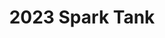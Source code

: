 ---
layout: dau
title: 2023 Spark Tank 
sections:
  hero:
    logo: 
    text: 2023 Travis AFB Spark Tank
    header: 
    color:
      light: '000'
      dark: '111'
  splitColumns:
    - header: What is Spark Tank?
      descriptor: >
        The Travis AFB Spark Tank is a chance for any airman, regardless of rank, to pitch their innovative ideas, initiatives, or programs for additional funding, visibility, and to grow a culture of innovation.
      image: 
      textOrientation: right
    - header: Overview of Previous Spark Tank Top Nominees
      descriptor: >
         Previous Spark Tank top selectees have included a submission from the Aeromedical Evacuation Squadron for a additively manufactured KC-46A hose and line clamp, a medical program using Oura fitness rings in conjunction with the Pear Sports smart phone application, Augmented Reality equipment for aircraft maintenance, and more.  
      image: /sparktank/images/spark-tank-2022-wolfe.jpg
      textOrientation: left
  splitColumnsFinal:
    header: Modernize your TTPs with sUAS
    descriptor: >
      Small UAS tactics, techniques and procedures are not keeping pace with innovation, the demand for capability, or the growing threats emerging from malignant actors. The massive proliferation of  extreme-low-cost and autonomous aviation technologies, commonly referred to as sUAS or “drones,” creates a paradigm shift in the way global mobility operations are conducted. We are working on staying ahead of the wave!
    textOrientation: center
    # image: /arvr/images/arvr.png
  faq:
    header: Frequently Asked Questions (FAQs)
    tabs:
      - question: How are the top Spark Tank nominees selected?
        answer: >
          The top Spark Tank nominees, as selected by the Spark Tank Selection Board, are those that best meet the following criteria:
          <ul>
            <li>Originality
              - The idea is new and has not been previously implemented or attempted by Travis AFB. 

                NOTE:  If the idea has been attempted by Travis AFB, the idea must be significantly improved upon from the previous attempt.
            </li>
            <li>Feasibility
              - The idea is feasible and can be implemented within the current fiscal year.
            </li>
            <li>Impact</li>
            <li>Scalability</li>
          </ul>
      - question: If I am not selected as a top nominee, is my idea, initiative, or program still eligible to receive funding?
        answer: >
          Yes!  The top Spark Tank nominees are not the only submittals that receive funding.  The Spark Tank Selection Board, composed of civilians, NCO's, SNCO's, and officers, will also select a number of additional submittals to receive funding.  The number of additional submittals to receive funding will be determined by the amount of funding available once the top picks have all been purchased.
  # cta:
  #   - header: Get started today!
  #     button1Text: Join our Ecosystem
  #     button1Url:  /forms/suas-join.html
  #     isInternal: 'yes'
  #   # - header: Get started today!
  #   #   code: <span class="hs-cta-wrapper" id="hs-cta-wrapper-ccad752c-9208-46fc-95ab-6c161ec2da44"><span class="hs-cta-node hs-cta-ccad752c-9208-46fc-95ab-6c161ec2da44" id="hs-cta-ccad752c-9208-46fc-95ab-6c161ec2da44"><!--[if lte IE 8]><div id="hs-cta-ie-element"></div><![endif]--><a href="https://cta-redirect.hubspot.com/cta/redirect/19681065/ccad752c-9208-46fc-95ab-6c161ec2da44"  target="_blank" ><img class="hs-cta-img" id="hs-cta-img-ccad752c-9208-46fc-95ab-6c161ec2da44" style="border-width:0px;" src="https://no-cache.hubspot.com/cta/default/19681065/ccad752c-9208-46fc-95ab-6c161ec2da44.png"  alt="Join our Ecosystem"/></a></span><script charset="utf-8" src="https://js.hscta.net/cta/current.js"></script><script type="text/javascript"> hbspt.cta.load(19681065, 'ccad752c-9208-46fc-95ab-6c161ec2da44', {"region":"na1"}); </script></span>
  #   - header: Ready to get started?
  #     descriptor: Reach out and join the team
  #     manual:
  #       - code: <span class="hs-cta-wrapper" id="hs-cta-wrapper-da368c67-665f-4cab-b5f9-3dc694fa6523"><span class="hs-cta-node hs-cta-da368c67-665f-4cab-b5f9-3dc694fa6523" id="hs-cta-da368c67-665f-4cab-b5f9-3dc694fa6523"><!--[if lte IE 8]><div id="hs-cta-ie-element"></div><![endif]--><a href="https://cta-redirect.hubspot.com/cta/redirect/19681065/da368c67-665f-4cab-b5f9-3dc694fa6523"  target="_blank" ><img class="hs-cta-img" id="hs-cta-img-da368c67-665f-4cab-b5f9-3dc694fa6523" style="border-width:0px;" src="https://no-cache.hubspot.com/cta/default/19681065/da368c67-665f-4cab-b5f9-3dc694fa6523.png"  alt="View the Small UAS (Drone) Knowledge Base"/></a></span><script charset="utf-8" src="https://js.hscta.net/cta/current.js"></script><script type="text/javascript"> hbspt.cta.load(19681065, 'da368c67-665f-4cab-b5f9-3dc694fa6523', {"region":"na1"}); </script></span>
        # - code: <span class="hs-cta-wrapper" id="hs-cta-wrapper-ccad752c-9208-46fc-95ab-6c161ec2da44"><span class="hs-cta-node hs-cta-ccad752c-9208-46fc-95ab-6c161ec2da44" id="hs-cta-ccad752c-9208-46fc-95ab-6c161ec2da44"><!--[if lte IE 8]><div id="hs-cta-ie-element"></div><![endif]--><a href="https://cta-redirect.hubspot.com/cta/redirect/19681065/ccad752c-9208-46fc-95ab-6c161ec2da44"  target="_blank" ><img class="hs-cta-img" id="hs-cta-img-ccad752c-9208-46fc-95ab-6c161ec2da44" style="border-width:0px;" src="https://no-cache.hubspot.com/cta/default/19681065/ccad752c-9208-46fc-95ab-6c161ec2da44.png"  alt="Join our Ecosystem"/></a></span><script charset="utf-8" src="https://js.hscta.net/cta/current.js"></script><script type="text/javascript"> hbspt.cta.load(19681065, 'ccad752c-9208-46fc-95ab-6c161ec2da44', {"region":"na1"}); </script></span>
    #   buttons:
    #     - text: Join our Ecosystem
    #       url:  /forms/suas-join.html
    #       isInternal: 'yes'
    #   #   - text: Join our ecosystem
    #   #     url: /apply/
    #   #     isInternal: 'yes'
    # - header: Ready to get started?
    #   descriptor: Reach out and join the team
    #   manual:
    #     - code: <span class="hs-cta-wrapper" id="hs-cta-wrapper-da368c67-665f-4cab-b5f9-3dc694fa6523"><span class="hs-cta-node hs-cta-da368c67-665f-4cab-b5f9-3dc694fa6523" id="hs-cta-da368c67-665f-4cab-b5f9-3dc694fa6523"><!--[if lte IE 8]><div id="hs-cta-ie-element"></div><![endif]--><a href="https://cta-redirect.hubspot.com/cta/redirect/19681065/da368c67-665f-4cab-b5f9-3dc694fa6523"  target="_blank" ><img class="hs-cta-img" id="hs-cta-img-da368c67-665f-4cab-b5f9-3dc694fa6523" style="border-width:0px;" src="https://no-cache.hubspot.com/cta/default/19681065/da368c67-665f-4cab-b5f9-3dc694fa6523.png"  alt="View the Small UAS (Drone) Knowledge Base"/></a></span><script charset="utf-8" src="https://js.hscta.net/cta/current.js"></script><script type="text/javascript"> hbspt.cta.load(19681065, 'da368c67-665f-4cab-b5f9-3dc694fa6523', {"region":"na1"}); </script></span>
    #     # - code: <span class="hs-cta-wrapper" id="hs-cta-wrapper-ccad752c-9208-46fc-95ab-6c161ec2da44"><span class="hs-cta-node hs-cta-ccad752c-9208-46fc-95ab-6c161ec2da44" id="hs-cta-ccad752c-9208-46fc-95ab-6c161ec2da44"><!--[if lte IE 8]><div id="hs-cta-ie-element"></div><![endif]--><a href="https://cta-redirect.hubspot.com/cta/redirect/19681065/ccad752c-9208-46fc-95ab-6c161ec2da44"  target="_blank" ><img class="hs-cta-img" id="hs-cta-img-ccad752c-9208-46fc-95ab-6c161ec2da44" style="border-width:0px;" src="https://no-cache.hubspot.com/cta/default/19681065/ccad752c-9208-46fc-95ab-6c161ec2da44.png"  alt="Join our Ecosystem"/></a></span><script charset="utf-8" src="https://js.hscta.net/cta/current.js"></script><script type="text/javascript"> hbspt.cta.load(19681065, 'ccad752c-9208-46fc-95ab-6c161ec2da44', {"region":"na1"}); </script></span>
    #   buttons:
    #     - text: Join our Ecosystem
    #       url:  /forms/suas-join.html
    #       isInternal: 'yes'
      #   - text: Join our ecosystem
      #     url: /apply/
      #     isInternal: 'yes'
  # features:
  #   - header: Learn what Puckboard can do for you
  #     cards:
  #      - image: /arvr/images/requests.svg
  #        header: Event Volunteering
  #        descriptor: Easily request open positions on flights, sims, or ground events from your personal device, anywhere in the world...without needing a lengthy text chain to your schedulers.
  #      - video: https://player.vimeo.com/video/519703716?title=0&amp;byline=0&amp;portrait=0&amp;badge=0&amp;autopause=0&amp;player_id=0&amp;app_id=58479
  #        header: Conflict Resolution
  #        descriptor: Quickly identify and resolve conflicts, even when crewmembers are scheduled separately by two different organizations.
  #      - image: /arvr/images/checkfilled.svg
  #        header: Crew Availability
  #        descriptor: View available crewmembers before accidentally scheduling someone for two flights at the same time.
  #        image-alt: Platform One Ecosystem
  #   - header: What's new in Puckboard?
  #     descriptor: The latest releases.
  #     cards:
  #      - header: Mobile Improvements
  #        descriptor: Access your schedule from any device with internet connection, make requests, and approve them all on your phone. 
  #      - header: Multi-week View
  #        descriptor: View your schedule across multiple weeks with the click of a button, with easy filters available to view by personnel or event type.
  #      - header: Performance Improvements & Bug Fixes
  #        descriptor: Improvements to loading time and bug fixes for multiple features. 
  #      - header: Restructured Permission Set
  #        descriptor: Added functionality for Squadron POCs and Organizational Admins, with greater flexibility to scale fast and securely.
  #      - header: Delete / Cancel Requests
  #        descriptor: Delete or cancel requests after review, improving communications within your squadron. 
  #      - header: Puckboard Logging Beta
  #        descriptor: Puckboard Logging Beta Program, contact us to get involved!
---